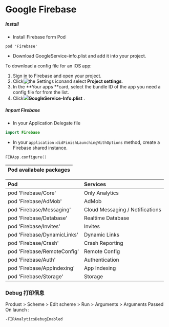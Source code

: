 # Google Firebase

##### Install

* Install Firebase form Pod

```
pod 'Firebase'
```

* Download GoogleService-info.plist and add it into your project.

To download a config file for an iOS app:

1. Sign in to Firebase and open your project.
2. Click![](https://storage.googleapis.com/support-kms-prod/vMSwtm9y2uvHQAg2OfjmWpsBMtG4xwSIPWxh "the Settings icon")and select **Project settings**.
3. In the **Your apps **card, select the bundle ID of the app you need a config file for from the list.
4. Click![](https://lh3.googleusercontent.com/F_l_k73LFMmhZzlG3uUxR85785RlZFMYIszJFNl6Xq4k_xMLdgotg_O95JGyk8bSlQ=w24)**GoogleService-Info.plist**
   .

##### Import Firebase

* In your Application Delegate file

```swift
import Firebase
```

* In your `application:didFinishLaunchingWithOptions` method, create a Firebase shared instance.

```swift
FIRApp.configure()
```

| Pod availabale packages |
| :--- |


| Pod | Services |
| :--- | :--- |
| pod 'Firebase/Core' | Only Analytics |
| pod 'Firebase/AdMob' | AdMob |
| pod 'Firebase/Messaging' | Cloud Messaging / Notifications |
| pod 'Firebase/Database' | Realtime Database |
| pod 'Firebase/Invites' | Invites |
| pod 'Firebase/DynamicLinks' | Dynamic Links |
| pod 'Firebase/Crash' | Crash Reporting |
| pod 'Firebase/RemoteConfig' | Remote Config |
| pod 'Firebase/Auth' | Authentication |
| pod 'Firebase/AppIndexing' | App Indexing |
| pod 'Firebase/Storage' | Storage |



###  Debug 打印信息

Produst &gt; Scheme &gt; Edit scheme &gt; Run &gt; Arguments &gt; Arguments Passed On launch :

```
-FIRAnalyticsDebugEnabled
```



